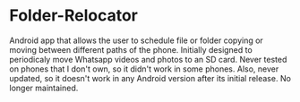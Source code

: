 Folder-Relocator
================
Android app that allows the user to schedule file or folder copying or moving between different paths of the phone. Initially designed to periodicaly move Whatsapp videos and photos to an SD card.
Never tested on phones that I don't own, so it didn't work in some phones. Also, never updated, so it doesn't work in any Android version after its initial release. No longer maintained.
